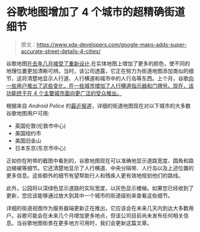 # 谷歌地图增加了 4 个城市的超精确街道细节

> 原文：<https://www.xda-developers.com/google-maps-adds-super-accurate-street-details-4-cities/>

谷歌地图[在去年八月接受了重新设计](https://www.xda-developers.com/google-maps-more-colors-details-landscapes-streets/),在实体地图上增加了更多的颜色，使不同的地理位置更加清晰可辨。当时，该公司透露，它正在努力为街道地图添加类似的细节，这将清楚地显示人行道、人行横道和城市中的人行岛等东西。上个月，谷歌[向一些用户推出了这些变化，在一些城市增加了人行横道指示器和门牌号。现在，该功能终于在 4 个主要城市面向更广泛的受众推出。](https://www.xda-developers.com/google-maps-community-feed-verified-business-messaging/)

根据来自 *Android Police* 的[最近报道](https://www.androidpolice.com/2021/01/16/google-maps-is-rolling-out-incredibly-accurate-street-level-details-in-these-4-cities/#ap-lightbox)，详细的街道地图现在对以下城市的大多数谷歌地图用户可用:

*   英国伦敦(伦敦市中心)
*   美国纽约市
*   美国旧金山
*   日本东京(东京市中心)

正如你在附带的截图中看到的，谷歌地图现在可以准确地显示道路宽度、圆角和路边植被等细节。它还清楚地显示了人行横道、中央分隔带、人行岛以及上述位置的更多信息。这些额外的细节有望帮助行人和残疾人更有效地规划他们的路线。

此外，公园将以深绿色显示道路的实际宽度，以灰色显示楼梯。如果您已经收到了更新，您应该能够通过放大到其中一个城市的街道级别来查看这些细节。

详细的街道视图作为服务器端更新正在推出，它应该会在未来几天内到达大多数用户。谷歌可能会在未来几个月增加更多地点，但该公司目前尚未发布任何相关信息。当谷歌地图街景在更多地方可用时，我们会更新这篇文章。
